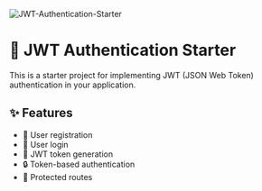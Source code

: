 ![JWT-Authentication-Starter](https://socialify.git.ci/darshangaikwad4114/JWT-Authentication-Starter/image?language=1&logo=https%3A%2F%2Fjwt.io%2Fimg%2Flogo-asset.svg&name=1&pattern=Solid&theme=Light)

# :closed_lock_with_key: JWT Authentication Starter

This is a starter project for implementing JWT (JSON Web Token) authentication in your application.

## :sparkles: Features

- :bust_in_silhouette: User registration
- :key: User login
- :passport_control: JWT token generation
- :lock: Token-based authentication
- :closed_lock_with_key: Protected routes
